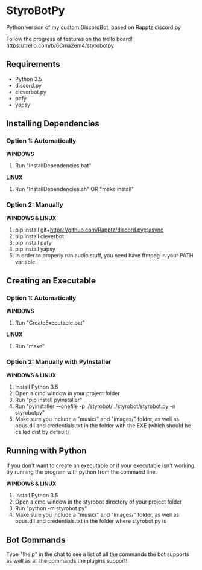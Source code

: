 # StyroBotPy
Python version of my custom DiscordBot, based on Rapptz discord.py

Follow the progress of features on the trello board!  
https://trello.com/b/6Cma2em4/styrobotpy

## Requirements
- Python 3.5
- discord.py
- cleverbot.py
- pafy
- yapsy

## Installing Dependencies
### Option 1: Automatically 
**WINDOWS**

1. Run "InstallDependencies.bat"

**LINUX**

1. Run "InstallDependencies.sh" OR "make install"

### Option 2: Manually 
**WINDOWS & LINUX**

1. pip install git+https://github.com/Rapptz/discord.py@async
2. pip install cleverbot
3. pip install pafy
4. pip install yapsy
5. In order to properly run audio stuff, you need have ffmpeg in your PATH variable. 

## Creating an Executable
### Option 1: Automatically
**WINDOWS**

1. Run "CreateExecutable.bat"

**LINUX**

1. Run "make"

### Option 2: Manually with PyInstaller
**WINDOWS & LINUX**

1. Install Python 3.5
2. Open a cmd window in your project folder
3. Run "pip install pyinstaller"
4. Run "pyinstaller --onefile -p ./styrobot/ ./styrobot/styrobot.py -n styrobotpy"
5. Make sure you include a "music/" and "images/" folder, as well as opus.dll and credentials.txt in the folder with the EXE (which should be called dist by default)

## Running with Python
If you don't want to create an executable or if your executable isn't working, try running the program with python from the command line.

**WINDOWS & LINUX**

1. Install Python 3.5
2. Open a cmd window in the styrobot directory of your project folder
3. Run "python -m styrobot.py"
4. Make sure you include a "music/" and "images/" folder, as well as opus.dll and credentials.txt in the folder where styrobot.py is

## Bot Commands
Type "!help" in the chat to see a list of all the commands the bot supports as well as all the commands the plugins support!
